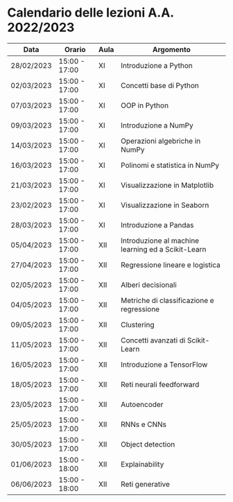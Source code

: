 # Calendario delle lezioni A.A. 2022/2023

| Data | Orario | Aula | Argomento |
| ---- | ------ | ---- | --------- |
| 28/02/2023 | 15:00 - 17:00 | XI | Introduzione a Python |
| 02/03/2023 | 15:00 - 17:00 | XI | Concetti base di Python |
| 07/03/2023 | 15:00 - 17:00 | XI | OOP in Python |
| 09/03/2023 | 15:00 - 17:00 | XI | Introduzione a NumPy |
| 14/03/2023 | 15:00 - 17:00 | XI | Operazioni algebriche in NumPy |
| 16/03/2023 | 15:00 - 17:00 | XI | Polinomi e statistica in NumPy |
| 21/03/2023 | 15:00 - 17:00 | XI | Visualizzazione in Matplotlib |
| 23/02/2023 | 15:00 - 17:00 | XI | Visualizzazione in Seaborn |
| 28/03/2023 | 15:00 - 17:00 | XI | Introduzione a Pandas |
| 05/04/2023 | 15:00 - 17:00 | XII | Introduzione al machine learning ed a Scikit-Learn |
| 27/04/2023 | 15:00 - 17:00 | XII | Regressione lineare e logistica |
| 02/05/2023 | 15:00 - 17:00 | XII | Alberi decisionali |
| 04/05/2023 | 15:00 - 17:00 | XII | Metriche di classificazione e regressione |
| 09/05/2023 | 15:00 - 17:00 | XII | Clustering |
| 11/05/2023 | 15:00 - 17:00 | XII | Concetti avanzati di Scikit-Learn |
| 16/05/2023 | 15:00 - 17:00 | XII | Introduzione a TensorFlow |
| 18/05/2023 | 15:00 - 17:00 | XII | Reti neurali feedforward |
| 23/05/2023 | 15:00 - 17:00 | XII | Autoencoder |
| 25/05/2023 | 15:00 - 17:00 | XII | RNNs e CNNs |
| 30/05/2023 | 15:00 - 17:00 | XII | Object detection |
| 01/06/2023 | 15:00 - 18:00 | XII | Explainability |
| 06/06/2023 | 15:00 - 18:00 | XII | Reti generative |
